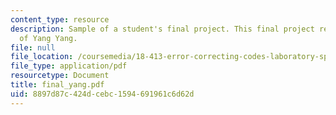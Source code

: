 ```yaml
---
content_type: resource
description: Sample of a student's final project. This final project report courtesy
  of Yang Yang.
file: null
file_location: /coursemedia/18-413-error-correcting-codes-laboratory-spring-2004/8897d87c424dcebc1594691961c6d62d_final_yang.pdf
file_type: application/pdf
resourcetype: Document
title: final_yang.pdf
uid: 8897d87c-424d-cebc-1594-691961c6d62d
---
```

